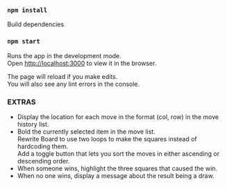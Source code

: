 ### `npm install`

Build dependencies

### `npm start`

Runs the app in the development mode.<br />
Open [http://localhost:3000](http://localhost:3000) to view it in the browser.

The page will reload if you make edits.<br />
You will also see any lint errors in the console.

### EXTRAS

*   Display the location for each move in the format (col, row) in the move history list.<br>
*   Bold the currently selected item in the move list.<br>
    Rewrite Board to use two loops to make the squares instead of hardcoding them.<br>
    Add a toggle button that lets you sort the moves in either ascending or descending order.<br>
*   When someone wins, highlight the three squares that caused the win.<br>
*   When no one wins, display a message about the result being a draw.<br>
